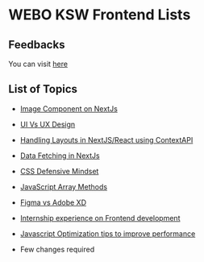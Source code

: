 # WEBO KSW Frontend Lists

## Feedbacks

You can visit [here](https://docs.google.com/spreadsheets/d/1_xAzloDlA-DcJ0UxAbJAVkOYW3HNAj6iNwgD8d2ahgI/edit#gid=812325607)

## List of Topics

- [Image Component on NextJs](https://github.com/WEBO-Digital/knowledge-sharing-wednesday-frontend/tree/main/Salina%20-%2013th%20April)
- [UI Vs UX Design](https://github.com/WEBO-Digital/knowledge-sharing-wednesday-frontend/tree/main/Deepak%20-%2020th%20April)
- [Handling Layouts in NextJS/React using ContextAPI](https://github.com/WEBO-Digital/knowledge-sharing-wednesday-frontend/tree/main/Sushant%20-%2027th%20April)
- [Data Fetching in NextJs](https://github.com/WEBO-Digital/knowledge-sharing-wednesday-frontend/tree/main/Karan%20-%204th%20May)
- [CSS Defensive Mindset](https://github.com/WEBO-Digital/knowledge-sharing-wednesday-frontend/tree/main/Nirajan%20-%2011th%20May)
- [JavaScript Array Methods](https://github.com/WEBO-Digital/knowledge-sharing-wednesday-frontend/tree/main/Sameer%20-%2018th%20May)
- [Figma vs Adobe XD](https://github.com/WEBO-Digital/knowledge-sharing-wednesday-frontend/tree/main/Ashish%20-%2025th%20May)
- [Internship experience on Frontend development]()
- [Javascript Optimization tips to improve performance]()

- Few changes required
